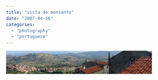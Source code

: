 ```yaml
---
title: "vista de monsanto"
date: "2007-04-16"
categories: 
  - "photography"
  - "portuguese"
---
```


[![](images/vista+de+monsanto.jpg)](http://4.bp.blogspot.com/_ab4oT61_gnQ/RiQKjwqCeVI/AAAAAAAAADA/_fMtgUWQpcA/s1600-h/vista+de+monsanto.jpg)

